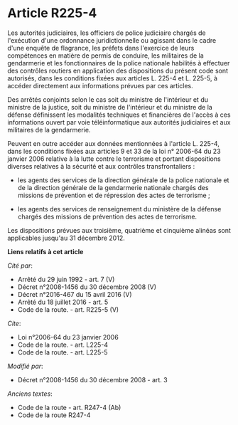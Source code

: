 # Article R225-4

Les autorités judiciaires, les officiers de police judiciaire chargés de l'exécution d'une ordonnance juridictionnelle ou
agissant dans le cadre d'une enquête de flagrance, les préfets dans l'exercice de leurs compétences en matière de permis de
conduire, les militaires de la gendarmerie et les fonctionnaires de la police nationale habilités à effectuer des contrôles
routiers en application des dispositions du présent code sont autorisés, dans les conditions fixées aux articles L. 225-4 et
L. 225-5, à accéder directement aux informations prévues par ces articles.

Des arrêtés conjoints selon le cas soit du ministre de l'intérieur et du ministre de la justice, soit du ministre de
l'intérieur et du ministre de la défense définissent les modalités techniques et financières de l'accès à ces informations
ouvert par voie téléinformatique aux autorités judiciaires et aux militaires de la gendarmerie.

Peuvent en outre accéder aux données mentionnées à l'article L. 225-4, dans les conditions fixées aux articles 9 et 33 de la
loi n° 2006-64 du 23 janvier 2006 relative à la lutte contre le terrorisme et portant dispositions diverses relatives à la
sécurité et aux contrôles transfrontaliers :

- les agents des services de la direction générale de la police nationale et de la direction générale de la gendarmerie
nationale chargés des missions de prévention et de répression des actes de terrorisme ;

- les agents des services de renseignement du ministère de la défense chargés des missions de prévention des actes de
terrorisme.

Les dispositions prévues aux troisième, quatrième et cinquième alinéas sont applicables jusqu'au 31 décembre 2012.

**Liens relatifs à cet article**

_Cité par_:

  - Arrêté du 29 juin 1992 - art. 7 (V)
  - Décret n°2008-1456 du 30 décembre 2008 (V)
  - Décret n°2016-467 du 15 avril 2016 (V)
  - Arrêté du 18 juillet 2016 - art. 5
  - Code de la route. - art. R225-5 (V)

_Cite_:

  - Loi n°2006-64 du 23 janvier 2006
  - Code de la route. - art. L225-4
  - Code de la route. - art. L225-5

_Modifié par_:

  - Décret n°2008-1456 du 30 décembre 2008 - art. 3

_Anciens textes_:

  - Code de la route - art. R247-4 (Ab)
  - Code de la route R247-4
